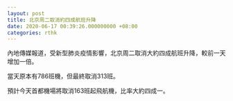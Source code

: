 ```yaml
---
layout: post
title: 北京周二取消約四成航班升降
date: 2020-06-17 00:39:26.000000000 +08:00
categories: rthk
---
```


內地傳媒報道，受新型肺炎疫情影響，北京周二取消大約四成航班升降，較前一天增加一倍。

當天原本有786班機，但最終取消313班。

預計今天首都機場將取消163班起飛航機，比率大約四成一。



　　
